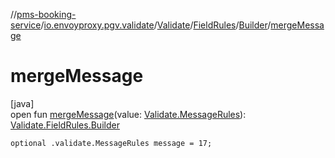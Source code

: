 //[pms-booking-service](../../../../../index.md)/[io.envoyproxy.pgv.validate](../../../index.md)/[Validate](../../index.md)/[FieldRules](../index.md)/[Builder](index.md)/[mergeMessage](merge-message.md)

# mergeMessage

[java]\
open fun [mergeMessage](merge-message.md)(value: [Validate.MessageRules](../../-message-rules/index.md)): [Validate.FieldRules.Builder](index.md)

`optional .validate.MessageRules message = 17;`